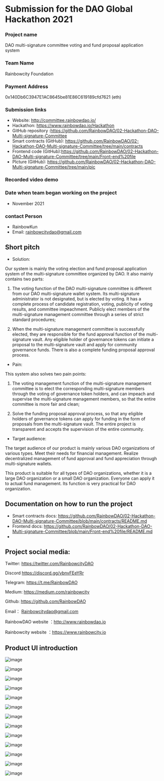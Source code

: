 

# Submission for the DAO Global Hackathon 2021


### Project name

DAO multi-signature committee voting and fund proposal application system

### Team Name

Rainbowcity Foundation

### Payment Address

0x140Db6C3947E1AC8645be81E86C619189cfd7621 (eth)

### Submission links

- Website: http://committee.rainbowdao.io/
- Hackathon: https://www.rainbowdao.io/Hackathon
- GitHub repository :https://github.com/RainbowDAO/02-Hackathon-DAO-Multi-signature-Committee
- Smart contracts (GitHub): https://github.com/RainbowDAO/02-Hackathon-DAO-Multi-signature-Committee/tree/main/contracts
- Frontend code (GitHub):https://github.com/RainbowDAO/02-Hackathon-DAO-Multi-signature-Committee/tree/main/Front-end%20file
- PIcture (GitHub): https://github.com/RainbowDAO/02-Hackathon-DAO-Multi-signature-Committee/tree/main/pic

### Recorded video demo



### Date when team began working on the project

- November 2021

### contact   Person

- RainbowKun
- Email:  rainbowcitydao@gmail.com



## Short pitch



  - Solution: 



Our system is mainly the voting election and fund proposal application system of the multi-signature committee organized by DAO. It also mainly contains two parts:



1. The voting function of the DAO multi-signature committee is different from our DAO multi-signature wallet system. Its multi-signature administrator is not designated, but is elected by voting. It has a complete process of candidate registration, voting, publicity of voting results, and committee impeachment. Publicly elect members of the multi-signature management committee through a series of strict standard procedures;

   

2. When the multi-signature management committee is successfully elected, they are responsible for the fund approval function of the multi-signature vault. Any eligible holder of governance tokens can initiate a proposal to the multi-signature vault and apply for community governance funds. There is also a complete funding proposal approval process.





  - Pain: 



This system also solves two pain points:

1. The voting management function of the multi-signature management committee is to elect the corresponding multi-signature members through the voting of governance token holders, and can impeach and supervise the multi-signature management members, so that the entire committee is more fair and clean;

   

2. Solve the funding proposal approval process, so that any eligible holders of governance tokens can apply for funding in the form of proposals from the multi-signature vault. The entire project is transparent and accepts the supervision of the entire community.



  - Target audience: 

The target audience of our product is mainly various DAO organizations of various types. Meet their needs for financial management. Realize decentralized management of fund approval and fund appreciation through multi-signature wallets.

This product is suitable for all types of DAO organizations, whether it is a large DAO organization or a small DAO organization. Everyone can apply it to actual fund management. Its function is very practical for DAO organization.




## Documentation on how to run the project



- Smart contracts docs: https://github.com/RainbowDAO/02-Hackathon-DAO-Multi-signature-Committee/blob/main/contracts/README.md
- Frontend docs: https://github.com/RainbowDAO/02-Hackathon-DAO-Multi-signature-Committee/blob/main/Front-end%20file/README.md
- 

## Project social media: 


Twitter:    https://twitter.com/RainbowcityDAO

Discord     https://discord.gg/vbnvFEeYRr   

Telegram: https://t.me/RainbowDAO

Medium:   https://medium.com/rainbowcity

Github:    https://github.com/RainbowDAO

Email： Rainbowcitydao@gmail.com

RainbowDAO website ：http://www.rainbowdao.io

Rainbowcity website ：https://www.rainbowcity.io



##  Product UI introduction








![image](https://raw.githubusercontent.com/RainbowDAO/02-Hackathon-DAO-Multi-signature-Committee/main/pic/1.png)








![image](https://raw.githubusercontent.com/RainbowDAO/02-Hackathon-DAO-Multi-signature-Committee/main/pic/2.png)







![image](https://raw.githubusercontent.com/RainbowDAO/02-Hackathon-DAO-Multi-signature-Committee/main/pic/3.png)







![image](https://raw.githubusercontent.com/RainbowDAO/02-Hackathon-DAO-Multi-signature-Committee/main/pic/4.png)







![image](https://raw.githubusercontent.com/RainbowDAO/02-Hackathon-DAO-Multi-signature-Committee/main/pic/5.png)







![image](https://raw.githubusercontent.com/RainbowDAO/02-Hackathon-DAO-Multi-signature-Committee/main/pic/6.png)







![image](https://raw.githubusercontent.com/RainbowDAO/02-Hackathon-DAO-Multi-signature-Committee/main/pic/7.png)







![image](https://raw.githubusercontent.com/RainbowDAO/02-Hackathon-DAO-Multi-signature-Committee/main/pic/8.png)







![image](https://raw.githubusercontent.com/RainbowDAO/02-Hackathon-DAO-Multi-signature-Committee/main/pic/9.png)







![image](https://raw.githubusercontent.com/RainbowDAO/02-Hackathon-DAO-Multi-signature-Committee/main/pic/10.png)







![image](https://raw.githubusercontent.com/RainbowDAO/02-Hackathon-DAO-Multi-signature-Committee/main/pic/11.png)







![image](https://raw.githubusercontent.com/RainbowDAO/02-Hackathon-DAO-Multi-signature-Committee/main/pic/12.png)




![image](https://raw.githubusercontent.com/RainbowDAO/02-Hackathon-DAO-Multi-signature-Committee/main/pic/13.png)








